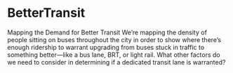# BetterTransit
Mapping the Demand for Better Transit
We’re mapping the density of people sitting on buses throughout the city in order to show where there’s enough ridership to warrant upgrading from buses stuck in traffic to something better—like a bus lane, BRT, or light rail. What other factors do we need to consider in determining if a dedicated transit lane is warranted?

